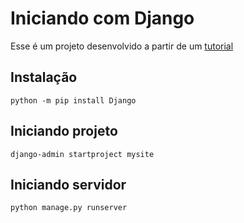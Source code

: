 # Iniciando com Django
Esse é um projeto desenvolvido a partir de um [tutorial](https://docs.djangoproject.com/pt-br/3.1/intro/tutorial01/)

## Instalação
```
python -m pip install Django
```
## Iniciando projeto
```
django-admin startproject mysite
```
## Iniciando servidor
```
python manage.py runserver
```
